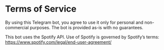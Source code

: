 # Terms of Service

By using this Telegram bot, you agree to use it only for personal and non-commercial purposes. The bot is provided as-is with no guarantees.

This bot uses the Spotify API. Use of Spotify is governed by Spotify’s terms: https://www.spotify.com/legal/end-user-agreement/
